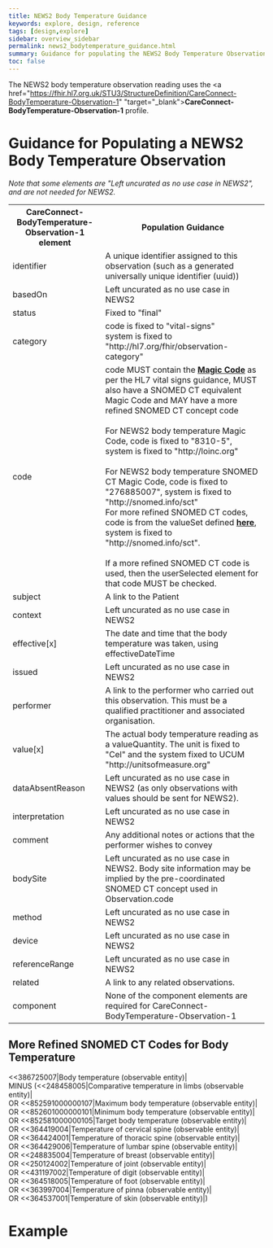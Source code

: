 ```yaml
---
title: NEWS2 Body Temperature Guidance
keywords: explore, design, reference
tags: [design,explore]
sidebar: overview_sidebar
permalink: news2_bodytemperature_guidance.html
summary: Guidance for populating the NEWS2 Body Temperature Observation.
toc: false
---
```


The NEWS2 body temperature observation reading uses the <a href="https://fhir.hl7.org.uk/STU3/StructureDefinition/CareConnect-BodyTemperature-Observation-1" "target="_blank">**CareConnect-BodyTemperature-Observation-1**</a> profile.

# Guidance for Populating a NEWS2 Body Temperature Observation #

_Note that some elements are "Left uncurated as no use case in NEWS2", and are not needed for NEWS2._

<table>
<tr><th>CareConnect-BodyTemperature-Observation-1 element</th><th>Population Guidance</th></tr>
<tr><td>identifier</td><td>A unique identifier assigned to this observation (such as a generated universally unique identifier (uuid))</td></tr>
<tr><td>basedOn</td><td>Left uncurated as no use case in NEWS2</td></tr>
<tr><td>status</td><td>Fixed to "final"</td></tr>
<tr><td>category</td><td>code is fixed to "vital-signs" <br/>system is fixed to "http://hl7.org/fhir/observation-category"</td></tr>
<tr><td>code</td><td>code MUST contain the <a href="https://www.hl7.org/fhir/observation-vitalsigns.html#vitals-table" target="_blank"><b>Magic Code</b></a> as per the HL7 vital signs guidance, MUST also have a SNOMED CT equivalent Magic Code and MAY have a more refined SNOMED CT concept code<br/><br/>For NEWS2 body temperature Magic Code, code is fixed to "8310-5", system is fixed to "http://loinc.org"<br/><br/>For NEWS2 body temperature SNOMED CT Magic Code, code is fixed to "276885007", system is fixed to "http://snomed.info/sct"<br/>For more refined SNOMED CT codes, code is from the valueSet defined <a href="#more-refined-snomed-ct-codes-for-body-temperature"><b>here</b></a>, system is fixed to "http://snomed.info/sct".<br/><br/>If a more refined SNOMED CT code is used, then the userSelected element for that code MUST be checked. </td></tr>
<tr><td>subject</td><td>A link to the Patient</td></tr>
<tr><td>context</td><td>Left uncurated as no use case in NEWS2</td></tr>
<tr><td>effective[x]</td><td>The date and time that the body temperature was taken, using effectiveDateTime</td></tr>
<tr><td>issued</td><td>Left uncurated as no use case in NEWS2</td></tr>
<tr><td>performer</td><td>A link to the performer who carried out this observation. This must be a qualified practitioner and associated organisation.</td></tr>
<tr><td>value[x]</td><td>The actual body temperature reading as a valueQuantity. The unit is fixed to "Cel" and the system fixed to UCUM "http://unitsofmeasure.org"</td></tr>
<tr><td>dataAbsentReason</td><td>Left uncurated as no use case in NEWS2 (as only observations with values should be sent for NEWS2).</td></tr>
<tr><td>interpretation</td><td>Left uncurated as no use case in NEWS2</td></tr>
<tr><td>comment</td><td>Any additional notes or actions that the performer wishes to convey</td></tr>
<tr><td>bodySite</td><td>Left uncurated as no use case in NEWS2. Body site information may be implied by the pre-coordinated SNOMED CT concept used in Observation.code</td></tr>
<tr><td>method</td><td>Left uncurated as no use case in NEWS2</td></tr>
<tr><td>device</td><td>Left uncurated as no use case in NEWS2</td></tr>
<tr><td>referenceRange</td><td>Left uncurated as no use case in NEWS2</td></tr>
<tr><td>related</td><td>A link to any related observations.</td></tr>
<tr><td>component</td><td>None of the component elements are required for CareConnect-BodyTemperature-Observation-1</td></tr>
</table>


## More Refined SNOMED CT Codes for Body Temperature ##
<<386725007|Body temperature (observable entity)| <br/>
MINUS (<<248458005|Comparative temperature in limbs (observable entity)| <br/>
OR <<852591000000107|Maximum body temperature (observable entity)| <br/>
OR <<852601000000101|Minimum body temperature (observable entity)| <br/>
OR <<852581000000105|Target body temperature (observable entity)| <br/>
OR <<364419004|Temperature of cervical spine (observable entity)| <br/>
OR <<364424001|Temperature of thoracic spine (observable entity)| <br/>
OR <<364429006|Temperature of lumbar spine (observable entity)| <br/>
OR <<248835004|Temperature of breast (observable entity)| <br/>
OR <<250124002|Temperature of joint (observable entity)| <br/>
OR <<431197002|Temperature of digit (observable entity)| <br/>
OR <<364518005|Temperature of foot (observable entity)| <br/>
OR <<363997004|Temperature of pinna (observable entity)| <br/>
OR <<364537001|Temperature of skin (observable entity)|) 

# Example #

<script src="https://gist.github.com/IOPS-DEV/d187d3f2c76a3a0df7404252dfb55764.js"></script>
